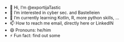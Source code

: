 - 👋 Hi, I’m @exportijaTastic
- 👀 I’m interested in cyber sec. and Bastelleien
- 🌱 I’m currently learning Kotlin, R, more python skills, ... 
- 📫 How to reach me email, directly here or LinkedIN 
- 😄 Pronouns: he/him
- ⚡ Fun fact: find out some

<!---
exportijaTastic/exportijaTastic is a ✨ special ✨ repository because its `README.md` (this file) appears on your GitHub profile.
You can click the Preview link to take a look at your changes.
--->
